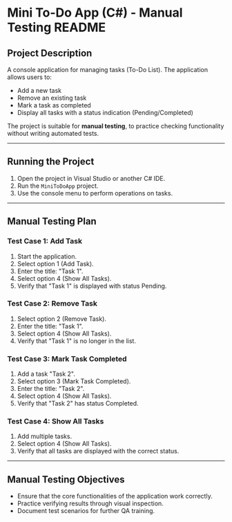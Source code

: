# Mini To-Do App (C#) - Manual Testing README

## Project Description

A console application for managing tasks (To-Do List). The application allows users to:

* Add a new task
* Remove an existing task
* Mark a task as completed
* Display all tasks with a status indication (Pending/Completed)

The project is suitable for **manual testing**, to practice checking functionality without writing automated tests.

---

## Running the Project

1. Open the project in Visual Studio or another C# IDE.
2. Run the `MiniToDoApp` project.
3. Use the console menu to perform operations on tasks.

---

## Manual Testing Plan

### Test Case 1: Add Task

1. Start the application.
2. Select option 1 (Add Task).
3. Enter the title: "Task 1".
4. Select option 4 (Show All Tasks).
5. Verify that "Task 1" is displayed with status Pending.

### Test Case 2: Remove Task

1. Select option 2 (Remove Task).
2. Enter the title: "Task 1".
3. Select option 4 (Show All Tasks).
4. Verify that "Task 1" is no longer in the list.

### Test Case 3: Mark Task Completed

1. Add a task "Task 2".
2. Select option 3 (Mark Task Completed).
3. Enter the title: "Task 2".
4. Select option 4 (Show All Tasks).
5. Verify that "Task 2" has status Completed.

### Test Case 4: Show All Tasks

1. Add multiple tasks.
2. Select option 4 (Show All Tasks).
3. Verify that all tasks are displayed with the correct status.

---

## Manual Testing Objectives

* Ensure that the core functionalities of the application work correctly.
* Practice verifying results through visual inspection.
* Document test scenarios for further QA training.
